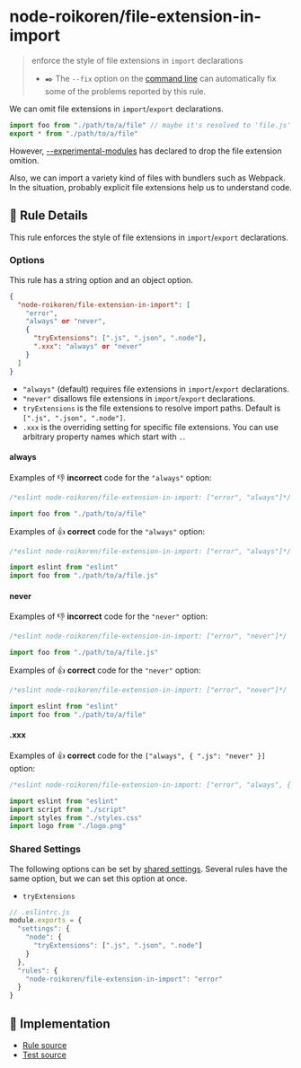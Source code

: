 # node-roikoren/file-extension-in-import
> enforce the style of file extensions in `import` declarations
> - ✒️ The `--fix` option on the [command line](https://eslint.org/docs/user-guide/command-line-interface#fixing-problems) can automatically fix some of the problems reported by this rule.

We can omit file extensions in `import`/`export` declarations.

```js
import foo from "./path/to/a/file" // maybe it's resolved to 'file.js' or 'file.json'
export * from "./path/to/a/file"
```

However, [--experimental-modules](https://medium.com/@nodejs/announcing-a-new-experimental-modules-1be8d2d6c2ff) has declared to drop the file extension omition.

Also, we can import a variety kind of files with bundlers such as Webpack. In the situation, probably explicit file extensions help us to understand code.

## 📖 Rule Details

This rule enforces the style of file extensions in `import`/`export` declarations.

### Options

This rule has a string option and an object option.

```json
{
  "node-roikoren/file-extension-in-import": [
    "error",
    "always" or "never",
    {
      "tryExtensions": [".js", ".json", ".node"],
      ".xxx": "always" or "never"
    }
  ]
}
```

- `"always"` (default) requires file extensions in `import`/`export` declarations.
- `"never"` disallows file extensions in `import`/`export` declarations.
- `tryExtensions` is the file extensions to resolve import paths. Default is `[".js", ".json", ".node"]`.
- `.xxx` is the overriding setting for specific file extensions. You can use arbitrary property names which start with `.`.

#### always

Examples of :-1: **incorrect** code for the `"always"` option:

```js
/*eslint node-roikoren/file-extension-in-import: ["error", "always"]*/

import foo from "./path/to/a/file"
```

Examples of :+1: **correct** code for the `"always"` option:

```js
/*eslint node-roikoren/file-extension-in-import: ["error", "always"]*/

import eslint from "eslint"
import foo from "./path/to/a/file.js"
```

#### never

Examples of :-1: **incorrect** code for the `"never"` option:

```js
/*eslint node-roikoren/file-extension-in-import: ["error", "never"]*/

import foo from "./path/to/a/file.js"
```

Examples of :+1: **correct** code for the `"never"` option:

```js
/*eslint node-roikoren/file-extension-in-import: ["error", "never"]*/

import eslint from "eslint"
import foo from "./path/to/a/file"
```

#### .xxx

Examples of :+1: **correct** code for the `["always", { ".js": "never" }]` option:

```js
/*eslint node-roikoren/file-extension-in-import: ["error", "always", { ".js": "never" }]*/

import eslint from "eslint"
import script from "./script"
import styles from "./styles.css"
import logo from "./logo.png"
```

### Shared Settings

The following options can be set by [shared settings](http://eslint.org/docs/user-guide/configuring.html#adding-shared-settings).
Several rules have the same option, but we can set this option at once.

- `tryExtensions`

```js
// .eslintrc.js
module.exports = {
  "settings": {
    "node": {
      "tryExtensions": [".js", ".json", ".node"]
    }
  },
  "rules": {
    "node-roikoren/file-extension-in-import": "error"
  }
}
```

## 🔎 Implementation

- [Rule source](https://github.com/roikoren755/eslint-plugin-node/blob/v2.0.0/src/rules/file-extension-in-import.ts)
- [Test source](https://github.com/roikoren755/eslint-plugin-node/blob/v2.0.0/tests/src/rules/file-extension-in-import.ts)

